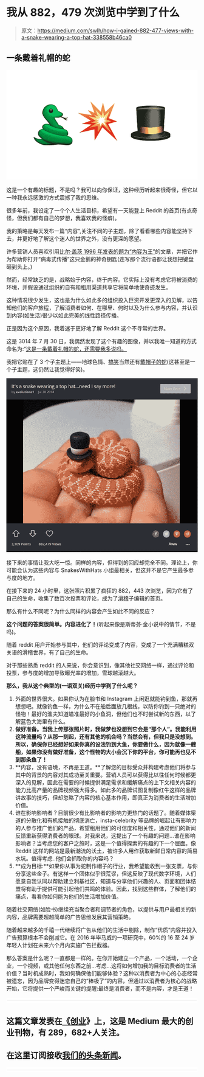 # 我从 882，479 次浏览中学到了什么

> 原文：<https://medium.com/swlh/how-i-gained-882-477-views-with-a-snake-wearing-a-top-hat-338558b46ca0>

## 一条戴着礼帽的蛇

![](img/b0fc75780260d9fdd172b6c1dfd9d024.png)

这是一个有趣的标题，不是吗？我可以向你保证，这种经历听起来很奇怪，但它以一种我永远感激的方式震撼了我的思维。

很多年前，我设定了一个个人生活目标，希望有一天能登上 Reddit 的首页(有点奇怪，但我们都有自己的梦想，我喜欢我的怪癖)。

我的策略是每天发布一篇“内容”,关注不同的子主题，除了看看哪些内容能坚持下去，并更好地了解这个迷人的世界之外，没有更深的愿望。

许多营销人员喜欢引用[比尔·盖茨 1996 年发表的题为“内容为王”](/@HeathEvans/content-is-king-essay-by-bill-gates-1996-df74552f80d9#.5i53btbvo)的文章，并把它作为帮助你打开“病毒式传播”这只金鹅的神奇钥匙(连写那个流行语都让我想把键盘砸到头上。)

然而，经常缺乏的是，战略始于内容，终于内容。它实际上没有考虑它将被消费的环境，并假设通过组织的自有和租用渠道共享它将简单地使奇迹发生。

这种情况很少发生，这也是为什么如此多的组织投入巨资开发更深入的见解，以告知他们的客户旅程，了解消费者如何、在哪里、何时以及为什么参与内容，并认识到内容(如生活)很少以如此完美的线性路径传播。

正是因为这个原因，我着迷于更好地了解 Reddit 这个不寻常的世界。

这是 3014 年 7 月 30 日，我偶然发现了这个有趣的图像，并以我唯一知道的方式命名为:“[这是一条戴着礼帽的蛇，还需要我多说吗。](http://imgur.com/gallery/Z83HYpO)

我把它贴在了 3 个子主题上——地球色情、[搞笑](https://www.reddit.com/r/funny/)当然还有[戴帽子的蛇](https://www.reddit.com/r/SnakesWithHats/)(这甚至是一个子主题，这仍然让我觉得好笑)。

[![](img/b05f4a12b69768e835e1cd521af8a185.png)](http://imgur.com/gallery/Z83HYpO)

接下来的事情让我大吃一惊。同样的内容，但得到的回应却完全不同。理论上，你可能会认为这些内容与 SnakesWithHats 小组最相关，但这并不是它产生最多参与度的地方。

在接下来的 24 小时里，这张照片积累了疯狂的 882，443 次浏览，因为它有了自己的生命，收集了数百次投票和评论，成为了[滑稽](https://www.reddit.com/r/funny/)子编辑的首页。

那么有什么不同呢？为什么同样的内容会产生如此不同的反应？

**这个问题的答案很简单。内容进化了！**(听起来像是斯蒂芬·金小说中的情节，不是吗)。

随着 reddit 用户开始参与其中，他们的评论变成了内容，变成了一个充满糟糕双关语的滑稽世界，有了自己的生命。

对于那些熟悉 reddit 的人来说，你会意识到，像其他社交网络一样，通过评论和投票，参与度的增加导致曝光率的增加，雪球越滚越大。

**那么，我从这个典型的(一语双关)经历中学到了什么呢？**

1.  外面的世界很大。如果你认为在脸书和 Instagram 上闲逛就能钓到鱼，那就再想想吧。就像钓鱼一样，为什么不在船后面放几根线，以防你钓到一只绝对的怪物！最好的渔夫知道瞄准最好的小鱼洞，但他们也不时尝试新的东西，以了解蓝色大海里有什么。
2.  **做好准备。当我上传那张照片时，我做梦也没想到它会是“那个人”。我能利用这种流量吗？从那一刻起，还有其他的机会吗？当然会有，但我只是没想到。所以，确保你已经想好如果你真的设法钓到大鱼，你要做什么，因为就像一艘船，如果你没有做好准备，这个怪物的大小会沉下你的平台，你可能再也见不到那条鱼了！**
3.  **内容，没有语境，不再是王道。**了解您的目标受众并构建考虑他们将参与其中的背景的内容对其成功至关重要。营销人员可以获得比以往任何时候都更深入的见解，因此在需要的时候提供满足需求和缓解痛点的上下文相关内容的能力比高产量的品牌视频强大得多。如此多的品牌试图复制像红牛这样的品牌讲故事的技巧，但却忽略了内容的核心基本作用，即真正为消费者的生活增加价值。
4.  谁在影响影响者？目前很少有比影响者的影响力更热门的话题了。随着媒体渠道的分散化和有机接触的彻底消亡，insta-celebrity 等品牌的崛起让有影响力的人参与推广他们的产品，希望租用他们的可信度和相关性，通过他们的新闻反馈重新获得消费者的眼球。对我来说，这提出了一个有趣的问题…谁在影响影响者？当考虑您的客户之旅时，这是一个值得探索的有趣的下一个层面。像 Reddit 这样的网站是最新潮流的沃土，被许多人用作获取新鲜日常内容的简易水坑。值得考虑..他们会抓取你的内容吗？
5.  **成为目标:**如果你从事为蛇制作帽子的行业，我希望能收到一张支票，与你分享这些金子。有这样一个团体似乎很荒谬，但这反映了现代数字环境，人们愿意自我认同以帮助建立利基社区，知道与分享他们兴趣的人、页面和团体结盟将有助于提供可能引起他们共鸣的体验。因此，找到这些群体，了解他们的痛点，看看你如何能为他们的生活增加价值。

随着社交网络(如脸书)继续充当聚合者和调节者的角色，以提供与用户最相关的新内容，品牌需要超越简单的广告思维发展其营销策略。

随着越来越多的千禧一代继续将广告从他们的生活中剔除，制作“优质”内容并投入广告预算根本不会削减它。在 2016 年毕马威的一项研究中，60%的 16 至 24 岁年轻人计划在未来六个月内实施广告拦截器。

那么答案是什么呢？一直都是一样的。在你开始建立一个产品，一个活动，一个企业，一个视频，或其他任何东西之前…考虑…这将如何增加我的目标消费者的生活价值？当时机成熟时，我如何确保他们能够体验？这种以消费者为中心的心态经常被遗忘，因为品牌变得迷恋自己的“棒极了”的内容，但通过以消费者为核心的战略开始，它将提供一个严峻而关键的提醒:最终是消费者，而不是内容，才是王道！

![](img/731acf26f5d44fdc58d99a6388fe935d.png)

## 这篇文章发表在[《创业](https://medium.com/swlh)》上，这是 Medium 最大的创业刊物，有 289，682+人关注。

## 在这里订阅接收[我们的头条新闻](http://growthsupply.com/the-startup-newsletter/)。

![](img/731acf26f5d44fdc58d99a6388fe935d.png)